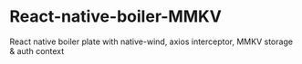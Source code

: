 # React-native-boiler-MMKV
React native boiler plate with native-wind, axios interceptor, MMKV storage &amp; auth context
